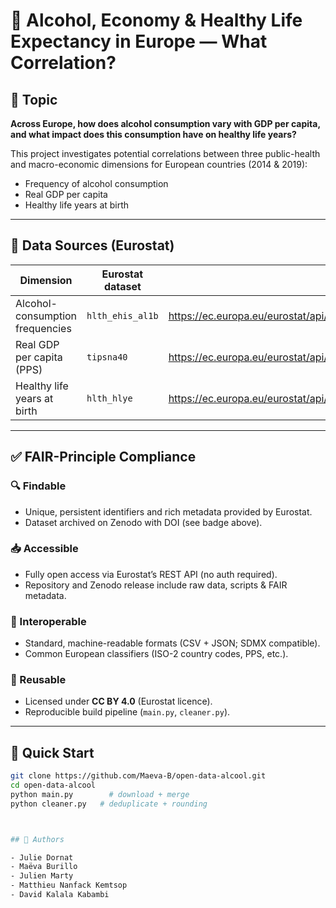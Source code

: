 # 🥂 Alcohol, Economy & Healthy Life Expectancy in Europe — What Correlation?

## 🎯 Topic

**Across Europe, how does alcohol consumption vary with GDP per capita, and what impact does this consumption have on healthy life years?**

This project investigates potential correlations between three public-health and macro-economic dimensions for European countries (2014 & 2019):

- Frequency of alcohol consumption  
- Real GDP per capita  
- Healthy life years at birth

---

## 🔗 Data Sources (Eurostat)

| Dimension | Eurostat dataset | API endpoint |
|-----------|------------------|--------------|
| Alcohol-consumption frequencies | `hlth_ehis_al1b` | <https://ec.europa.eu/eurostat/api/dissemination/statistics/1.0/data/hlth_ehis_al1b> |
| Real GDP per capita (PPS) | `tipsna40` | <https://ec.europa.eu/eurostat/api/dissemination/statistics/1.0/data/tipsna40> |
| Healthy life years at birth | `hlth_hlye` | <https://ec.europa.eu/eurostat/api/dissemination/statistics/1.0/data/hlth_hlye> |

---

## ✅ FAIR-Principle Compliance

### 🔍 Findable
- Unique, persistent identifiers and rich metadata provided by Eurostat.  
- Dataset archived on Zenodo with DOI (see badge above).

### 📥 Accessible
- Fully open access via Eurostat’s REST API (no auth required).  
- Repository and Zenodo release include raw data, scripts & FAIR metadata.

### 🔗 Interoperable
- Standard, machine-readable formats (CSV + JSON; SDMX compatible).  
- Common European classifiers (ISO-2 country codes, PPS, etc.).

### 🔁 Reusable
- Licensed under **CC BY 4.0** (Eurostat licence).   
- Reproducible build pipeline (`main.py`, `cleaner.py`).

---

## 🚀 Quick Start

```bash
git clone https://github.com/Maeva-B/open-data-alcool.git
cd open-data-alcool
python main.py        # download + merge 
python cleaner.py   # deduplicate + rounding



## 📌 Authors

- Julie Dornat
- Maëva Burillo
- Julien Marty
- Matthieu Nanfack Kemtsop
- David Kalala Kabambi
